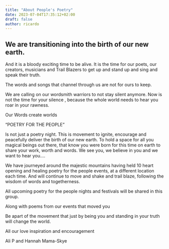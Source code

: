 ```yaml
---
title: "About People's Poetry"
date: 2023-07-04T17:35:12+02:00
draft: false
author: ricardo
---
```


## We are transitioning into the birth of our new earth.

And it is a bloody exciting time to be alive.
It is the time for our poets, our creators, musicians and Trail Blazers to get up and stand up and sing and speak their truth.

The words and songs that channel through us are not for ours to keep.

We are calling on our wordsmith warriors to not stay silent anymore.
Now is not the time for your silence , because the whole world needs to hear you roar in your rawness.

Our Words create worlds

“POETRY FOR THE PEOPLE”

Is not just a poetry night.
This is movement to ignite, encourage and peacefully deliver the birth of our new earth.
To hold a space for all you magical beings out there, that know you were born for this time on earth to share your work, worth and words.
We see you, we believe in you and we want to hear you….

We have journeyed around the majestic mountains having held 10 heart opening and healing poetry for the people events, at a different location each time.
And will continue to move and shake and trail blaze, following the wisdom of words and togetherness.

All upcoming poetry for the people nights and festivals will be shared in this group.

Along with poems from our events that moved you

Be apart of the movement that just by being you and standing in your truth will change the world.

All our love inspiration and encouragement

Ali P and Hannah Mama-Skye
